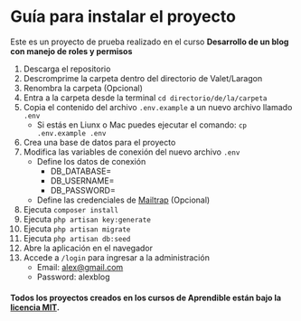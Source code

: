 # Guía para instalar el proyecto
Este es un proyecto de prueba realizado en el curso **Desarrollo de un blog con manejo de roles y permisos**

1. Descarga el repositorio
2. Descromprime la carpeta dentro del directorio de Valet/Laragon
3. Renombra la carpeta (Opcional) 
4. Entra a la carpeta desde la terminal `cd directorio/de/la/carpeta`
5. Copia el contenido del archivo `.env.example` a un nuevo archivo llamado `.env`
    * Si estás en Liunx o Mac puedes ejecutar el comando: `cp .env.example .env`
6. Crea una base de datos para el proyecto
7. Modifica las variables de conexión del nuevo archivo `.env` 
    * Define los datos de conexión 
        * DB_DATABASE=
        * DB_USERNAME=
        * DB_PASSWORD=
    * Define las credenciales de [Mailtrap](https://mailtrap.io/) (Opcional)
8. Ejecuta `composer install`
9. Ejecuta `php artisan key:generate`
10. Ejecuta `php artisan migrate`
11. Ejecuta `php artisan db:seed`
13. Abre la aplicación en el navegador
14. Accede a `/login` para ingresar a la administración
    * Email: alex@gmail.com
    * Password: alexblog

#### Todos los proyectos creados en los cursos de Aprendible están bajo la [licencia MIT](https://opensource.org/licenses/MIT).
